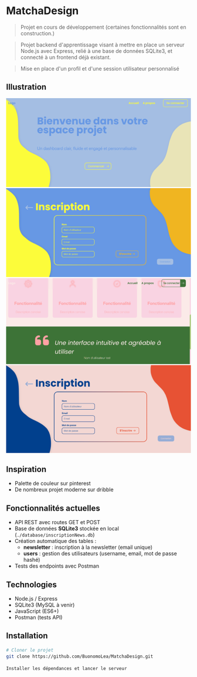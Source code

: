 # MatchaDesign

> Projet en cours de développement (certaines fonctionnalités sont en construction.)

> Projet backend d'apprentissage visant à mettre en place un serveur Node.js avec Express, relié à une base de données SQLite3, et connecté à un frontend déjà existant.

> Mise en place d'un profil et d'une session utilisateur personnalisé

## Illustration

![Capture 1](public/img/illustration/103340.png)
![Capture 2](public/img/illustration/103356.png)
![Capture 3](public/img/illustration/104020.png)
![Capture 4](public/img/illustration/104115.png)

## Inspiration 
- Palette de couleur sur pinterest
- De nombreux projet moderne sur dribble

## Fonctionnalités actuelles
- API REST avec routes GET et POST
- Base de données **SQLite3** stockée en local (`./database/inscriptionNews.db`)
- Création automatique des tables :
  - **newsletter** : inscription à la newsletter (email unique)
  - **users** : gestion des utilisateurs (username, email, mot de passe hashé)
- Tests des endpoints avec Postman

## Technologies
- Node.js / Express
- SQLite3 (MySQL à venir)
- JavaScript (ES6+)
- Postman (tests API)

## Installation
```bash
# Cloner le projet
git clone https://github.com/BuonomoLea/MatchaDesign.git

Installer les dépendances et lancer le serveur
